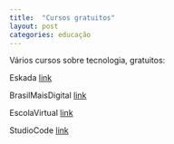 ```yaml
---
title:  "Cursos gratuitos"
layout: post
categories: educação 
---
```


Vários cursos sobre tecnologia, gratuitos:

Eskada [link](https://eskadauema.com/theme/olm/catalog.php?)

BrasilMaisDigital [link][lk]  

EscolaVirtual [link][lk2]  

StudioCode [link][lk3]  

[lk]: http://www.brasilmaisdigital.org.br/index.php/pt-br/cursos-online/2017-05-23-17-40-54?start=50  
[lk2]: https://www.escolavirtual.gov.br/aluno/inicio 
[lk3]: https://studio.code.org/courses 